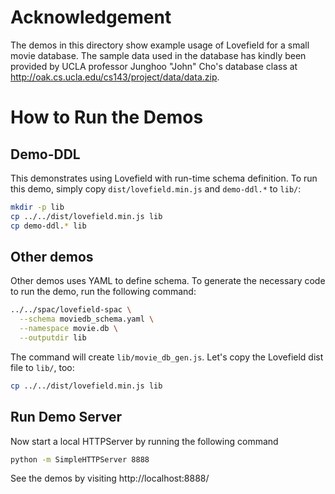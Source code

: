 # Acknowledgement

The demos in this directory show example usage of Lovefield for a small movie
database. The sample data used in the database has kindly been provided by UCLA
professor Junghoo "John" Cho's database class at
http://oak.cs.ucla.edu/cs143/project/data/data.zip.

# How to Run the Demos

## Demo-DDL

This demonstrates using Lovefield with run-time schema definition. To run this
demo, simply copy `dist/lovefield.min.js` and `demo-ddl.*` to `lib/`:

```bash
mkdir -p lib
cp ../../dist/lovefield.min.js lib
cp demo-ddl.* lib
```

## Other demos

Other demos uses YAML to define schema. To generate the necessary code to run
the demo, run the following command:

```bash
../../spac/lovefield-spac \
  --schema moviedb_schema.yaml \
  --namespace movie.db \
  --outputdir lib
```

The command will create `lib/movie_db_gen.js`. Let's copy the Lovefield dist
file to `lib/`, too:

```bash
cp ../../dist/lovefield.min.js lib
```

## Run Demo Server

Now start a local HTTPServer by running the following command

```bash
python -m SimpleHTTPServer 8888
```

See the demos by visiting
http://localhost:8888/
